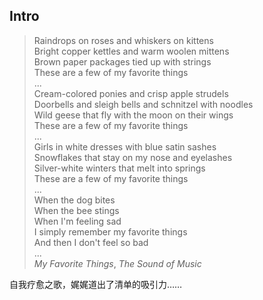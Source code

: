 ## Intro

> Raindrops on roses and whiskers on kittens  
Bright copper kettles and warm woolen mittens  
Brown paper packages tied up with strings  
These are a few of my favorite things  
...  
Cream-colored ponies and crisp apple strudels  
Doorbells and sleigh bells and schnitzel with noodles  
Wild geese that fly with the moon on their wings  
These are a few of my favorite things  
...  
Girls in white dresses with blue satin sashes  
Snowflakes that stay on my nose and eyelashes  
Silver-white winters that melt into springs  
These are a few of my favorite things  
...  
When the dog bites  
When the bee stings  
When I'm feeling sad  
I simply remember my favorite things  
And then I don't feel so bad  
...  
*My Favorite Things*, *The Sound of Music*

自我疗愈之歌，娓娓道出了清单的吸引力……